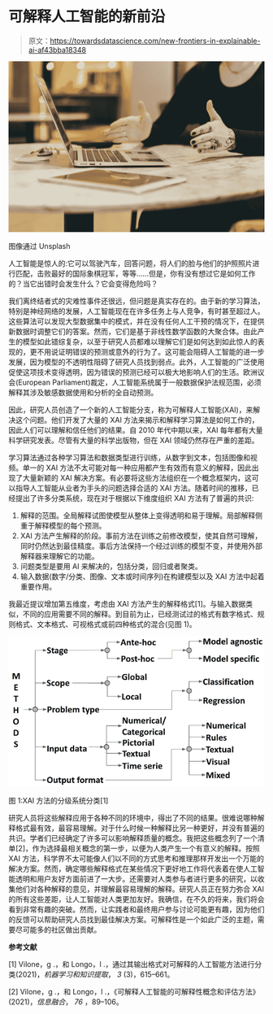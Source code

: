 # 可解释人工智能的新前沿

> 原文：<https://towardsdatascience.com/new-frontiers-in-explainable-ai-af43bba18348>

![](img/a9e82bbd181595de4e84ee2e2ae94ad3.png)

图像通过 Unsplash

人工智能是惊人的:它可以驾驶汽车，回答问题，将人们的脸与他们的护照照片进行匹配，击败最好的国际象棋冠军，等等……但是，你有没有想过它是如何工作的？当它出错时会发生什么？它会变得危险吗？

我们离终结者式的灾难性事件还很远，但问题是真实存在的。由于新的学习算法，特别是神经网络的发展，人工智能现在在许多任务上与人竞争，有时甚至超过人。这些算法可以发现大型数据集中的模式，并在没有任何人工干预的情况下，在提供新数据时调整它们的答案。然而，它们是基于非线性数学函数的大聚合体。由此产生的模型如此错综复杂，以至于研究人员都难以理解它们是如何达到如此惊人的表现的，更不用说证明错误的预测或意外的行为了。这可能会阻碍人工智能的进一步发展，因为模型的不透明性阻碍了研究人员找到弱点。此外，人工智能的广泛使用促使这项技术变得透明，因为错误的预测已经可以极大地影响人们的生活。欧洲议会(European Parliament)裁定，人工智能系统属于一般数据保护法规范围，必须解释其涉及敏感数据使用和分析的全自动预测。

因此，研究人员创造了一个新的人工智能分支，称为可解释人工智能(XAI)，来解决这个问题。他们开发了大量的 XAI 方法来揭示和解释学习算法是如何工作的，因此人们可以理解和信任他们的结果。自 2010 年代中期以来，XAI 每年都有大量科学研究发表。尽管有大量的科学出版物，但在 XAI 领域仍然存在严重的差距。

学习算法通过各种学习算法和数据类型进行训练，从数字到文本，包括图像和视频。单一的 XAI 方法不太可能对每一种应用都产生有效而有意义的解释，因此出现了大量新颖的 XAI 解决方案。有必要将这些方法组织在一个概念框架内，这可以指导人工智能从业者为手头的问题选择合适的 XAI 方法。随着时间的推移，已经提出了许多分类系统，现在对于根据以下维度组织 XAI 方法有了普遍的共识:

1.  解释的范围。全局解释试图使模型从整体上变得透明和易于理解。局部解释侧重于解释模型的每个预测。
2.  XAI 方法产生解释的阶段。事前方法在训练之前修改模型，使其自然可理解，同时仍然达到最佳精度。事后方法保持一个经过训练的模型不变，并使用外部解释器来理解它的功能。
3.  问题类型是要用 AI 来解决的，包括分类，回归或者聚类。
4.  输入数据(数字/分类、图像、文本或时间序列)在构建模型以及 XAI 方法中起着重要作用。

我最近提议增加第五维度，考虑由 XAI 方法产生的解释格式[1]。与输入数据类似，不同的应用需要不同的解释。到目前为止，已经测试过的格式有数字格式、规则格式、文本格式、可视格式或前四种格式的混合(见图 1)。

![](img/4da7fbea5deac776a2ac8c27b5109cac.png)

图 1:XAI 方法的分级系统分类[1]

研究人员将这些解释应用于各种不同的环境中，得出了不同的结果。很难说哪种解释格式最有效，最容易理解。对于什么时候一种解释比另一种更好，并没有普遍的共识。学者们已经确定了许多可以影响解释质量的概念。我把这些概念列了一个清单[2]，作为选择最相关概念的第一步，以便为人类产生一个有意义的解释。按照 XAI 方法，科学界不太可能像人们以不同的方式思考和推理那样开发出一个万能的解决方案。然而，确定哪些解释格式在某些情况下更好地工作将代表着在使人工智能透明和用户友好方面前进了一大步。还需要对人类参与者进行更多的研究，以收集他们对各种解释的意见，并理解最容易理解的解释。研究人员正在努力弥合 XAI 的所有这些差距，让人工智能对人类更加友好。我确信，在不久的将来，我们将会看到非常有趣的突破。然而，让实践者和最终用户参与讨论可能更有趣，因为他们的反馈可以帮助研究人员找到最佳解决方案。可解释性是一个如此广泛的主题，需要尽可能多的社区做出贡献。

**参考文献**

[1] Vilone，g .，和 Longo，l .，通过其输出格式对可解释的人工智能方法进行分类(2021)，*机器学习和知识提取*， *3* (3)，615–661。

[2] Vilone，g .，和 Longo，l .，《可解释人工智能的可解释性概念和评估方法》(2021)，*信息融合*， *76* ，89–106。